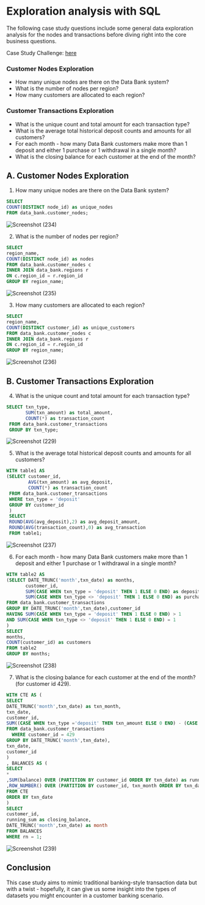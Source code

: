 # Exploration analysis with SQL

The following case study questions include some general data exploration analysis for the nodes and transactions before diving right into the core business questions.

 Case Study Challenge: [here](https://8weeksqlchallenge.com/case-study-4/)
 
### Customer Nodes Exploration
- How many unique nodes are there on the Data Bank system?
- What is the number of nodes per region?
- How many customers are allocated to each region?

### Customer Transactions Exploration
- What is the unique count and total amount for each transaction type?
- What is the average total historical deposit counts and amounts for all customers?
- For each month - how many Data Bank customers make more than 1 deposit and either 1 purchase or 1 withdrawal in a single month?
- What is the closing balance for each customer at the end of the month?


## A. Customer Nodes Exploration
 1. How many unique nodes are there on the Data Bank system?

 ```sql
SELECT 
COUNT(DISTINCT node_id) as unique_nodes
FROM data_bank.customer_nodes;
```

![Screenshot (234)](https://github.com/pratiraut/Case-Study/assets/146583441/88bd6e6e-c969-4366-8ab0-8c11d1c836a8)

2. What is the number of nodes per region?

```sql
SELECT 
region_name,
COUNT(DISTINCT node_id) as nodes
FROM data_bank.customer_nodes c
INNER JOIN data_bank.regions r
ON c.region_id = r.region_id
GROUP BY region_name;
```

![Screenshot (235)](https://github.com/pratiraut/Case-Study/assets/146583441/262a8191-49b0-475d-bfa2-fc3feba51528)


3. How many customers are allocated to each region?

```sql
SELECT 
region_name,
COUNT(DISTINCT customer_id) as unique_customers
FROM data_bank.customer_nodes c
INNER JOIN data_bank.regions r
ON c.region_id = r.region_id
GROUP BY region_name;
```

![Screenshot (236)](https://github.com/pratiraut/Case-Study/assets/146583441/8877175c-ff48-45bf-b6ab-130c2e90f6b3)


## B. Customer Transactions Exploration
4.  What is the unique count and total amount for each transaction type?

```sql
SELECT txn_type,
       SUM(txn_amount) as total_amount,
       COUNT(*) as transaction_count
 FROM data_bank.customer_transactions
 GROUP BY txn_type;
 ```

![Screenshot (229)](https://github.com/pratiraut/Case-Study/assets/146583441/84334450-3695-420c-a3e2-d3c5cd326855)


5. What is the average total historical deposit counts and amounts for all customers?

```sql
WITH table1 AS
(SELECT customer_id,
        AVG(txn_amount) as avg_deposit,
        COUNT(*) as transaction_count
 FROM data_bank.customer_transactions
 WHERE txn_type = 'deposit'
 GROUP BY customer_id
 )
 SELECT
 ROUND(AVG(avg_deposit),2) as avg_deposit_amount,
 ROUND(AVG(transaction_count),0) as avg_transaction
 FROM table1;
```

![Screenshot (237)](https://github.com/pratiraut/Case-Study/assets/146583441/bfc6b21e-06a3-4547-91be-9fb271f458ec)


6. For each month - how many Data Bank customers make more than 1 deposit and either 1 purchase or 1 withdrawal in a single month?

```sql
WITH table2 AS
(SELECT DATE_TRUNC('month',txn_date) as months,
       customer_id,
       SUM(CASE WHEN txn_type = 'deposit' THEN 1 ELSE 0 END) as deposits,
       SUM(CASE WHEN txn_type <> 'deposit' THEN 1 ELSE 0 END) as purchase_or_withdrawal
FROM data_bank.customer_transactions
GROUP BY DATE_TRUNC('month',txn_date),customer_id
HAVING SUM(CASE WHEN txn_type = 'deposit' THEN 1 ELSE 0 END) > 1
AND SUM(CASE WHEN txn_type <> 'deposit' THEN 1 ELSE 0 END) = 1
)
SELECT 
months,
COUNT(customer_id) as customers
FROM table2
GROUP BY months;
```

![Screenshot (238)](https://github.com/pratiraut/Case-Study/assets/146583441/b322a052-6e54-4453-b30a-df8d08e4c2cc)


7. What is the closing balance for each customer at the end of the month? (for customer id 429).

```sql
WITH CTE AS (
SELECT 
DATE_TRUNC('month',txn_date) as txn_month,
txn_date,
customer_id,
SUM((CASE WHEN txn_type ='deposit' THEN txn_amount ELSE 0 END) - (CASE WHEN txn_type <>'deposit' THEN txn_amount ELSE 0 END)) as balance
FROM data_bank.customer_transactions
  WHERE customer_id = 429
GROUP BY DATE_TRUNC('month',txn_date),
txn_date,
customer_id
)
, BALANCES AS (
SELECT 
*
,SUM(balance) OVER (PARTITION BY customer_id ORDER BY txn_date) as running_sum
,ROW_NUMBER() OVER (PARTITION BY customer_id, txn_month ORDER BY txn_date DESC) as rn
FROM CTE
ORDER BY txn_date
)
SELECT 
customer_id,
running_sum as closing_balance,
DATE_TRUNC('month',txn_date) as month
FROM BALANCES 
WHERE rn = 1;
```

![Screenshot (239)](https://github.com/pratiraut/Case-Study/assets/146583441/91f95a6b-cc12-4165-969b-6be8c3d3f8c9)

## Conclusion

This case study aims to mimic traditional banking-style transaction data but with a twist - hopefully, it can give us some insight into the types of datasets you might encounter in a customer banking scenario.






